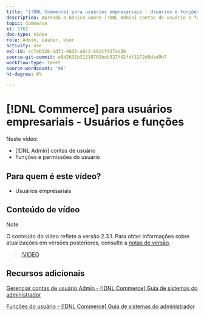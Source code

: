 ```yaml
---
title: "[!DNL Commerce] para usuários empresariais - Usuários e funções"
description: Aprenda o básico sobre [!DNL Admin] contas de usuário e funções de usuário que determinam permissões.
topic: Commerce
kt: 5762
doc-type: video
role: Admin, Leader, User
activity: use
exl-id: cc7eb326-1df1-48d3-a8c3-b62cf937ac3b
source-git-commit: e8d2631b31319701beb327f42fdf1372d9dad9b7
workflow-type: tm+mt
source-wordcount: '96'
ht-degree: 0%

---
```


# [!DNL Commerce] para usuários empresariais - Usuários e funções

Neste vídeo:

- [!DNL Admin] contas de usuário
- Funções e permissões do usuário

## Para quem é este vídeo?

- Usuários empresariais

## Conteúdo de vídeo

>[!NOTE]
>
>O conteúdo do vídeo reflete a versão 2.3.1. Para obter informações sobre atualizações em versões posteriores, consulte a [notas de versão](https://experienceleague.adobe.com/docs/commerce-operations/release/notes/overview.html).

>[!VIDEO](https://video.tv.adobe.com/v/35947?quality=12&learn=on)

## Recursos adicionais

[Gerenciar contas de usuário Admin - [!DNL Commerce] Guia de sistemas do administrador](https://experienceleague.adobe.com/docs/commerce-admin/systems/user-accounts/permissions-users-all.html)

[Funções do usuário - [!DNL Commerce] Guia de sistemas do administrador](https://experienceleague.adobe.com/docs/commerce-admin/systems/user-accounts/permissions-user-roles.html)


